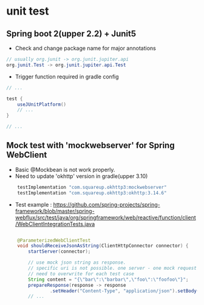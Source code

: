 # unit test

## Spring boot 2(upper 2.2) + Junit5
- Check and change package name for major annotations
```Java
// usually org.junit -> org.junit.jupiter.api
org.junit.Test -> org.junit.jupiter.api.Test
```
- Trigger function required in gradle config
```gradle
// ...

test {
    useJUnitPlatform()
    // ...
}

// ...
```
## Mock test with 'mockwebserver' for Spring WebClient
- Basic @Mockbean is not work properly.
- Need to update 'okhttp' version in gradle(upper 3.10)
```gradle
    testImplementation "com.squareup.okhttp3:mockwebserver"
    testImplementation "com.squareup.okhttp3:okhttp:3.14.6"
```
- Test example : https://github.com/spring-projects/spring-framework/blob/master/spring-webflux/src/test/java/org/springframework/web/reactive/function/client/WebClientIntegrationTests.java
```Java

	@ParameterizedWebClientTest
	void shouldReceiveJsonAsString(ClientHttpConnector connector) {
		startServer(connector);

        // use mock json string as response.
        // specific uri is not possible. one server - one mock request
        // need to overwrite for each test case
		String content = "{\"bar\":\"barbar\",\"foo\":\"foofoo\"}";
		prepareResponse(response -> response
				.setHeader("Content-Type", "application/json").setBody(content));
        // ...
    
    
```

